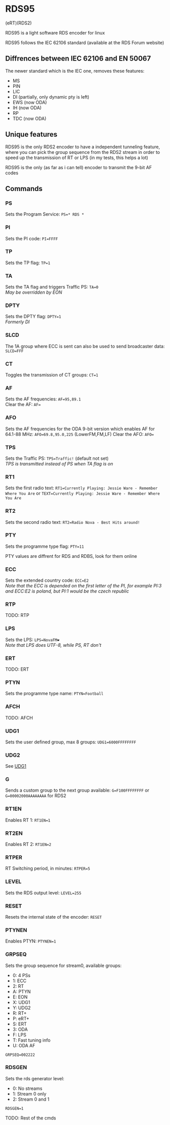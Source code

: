 # RDS95

(eRT)(RDS2)

RDS95 is a light software RDS encoder for linux

RDS95 follows the IEC 62106 standard (available at the RDS Forum website)

## Diffrences between IEC 62106 and EN 50067

The newer standard which is the IEC one, removes these features:

- MS
- PIN
- LIC
- DI (partially, only dynamic pty is left)
- EWS (now ODA)
- IH (now ODA)
- RP
- TDC (now ODA)

## Unique features

RDS95 is the only RDS2 encoder to have a independent tunneling feature, where you can pick the group sequence from the RDS2 stream in order to speed up the transmission of RT or LPS (in my tests, this helps a lot)

RDS95 is the only (as far as i can tell) encoder to transmit the 9-bit AF codes

## Commands

### PS

Sets the Program Service: `PS=* RDS *`

### PI

Sets the PI code: `PI=FFFF`

### TP

Sets the TP flag: `TP=1`

### TA

Sets the TA flag and triggers Traffic PS: `TA=0`  
*May be overridden by EON*

### DPTY

Sets the DPTY flag: `DPTY=1`  
*Formerly DI*

### SLCD

The 1A group where ECC is sent can also be used to send broadcaster data: `SLCD=FFF`

### CT

Toggles the transmission of CT groups: `CT=1`  

### AF

Sets the AF frequencies: `AF=95,89.1`  
Clear the AF: `AF=`  

### AFO

Sets the AF frequencies for the ODA 9-bit version which enables AF for 64.1-88 MHz: `AFO=69.8,95.0,225` (LowerFM,FM,LF)
Clear the AFO: `AFO=`

### TPS

Sets the Traffic PS: `TPS=Traffic!` (default not set)  
*TPS is transmitted instead of PS when TA flag is on*

### RT1

Sets the first radio text: `RT1=Currently Playing: Jessie Ware - Remember Where You Are` or `TEXT=Currently Playing: Jessie Ware - Remember Where You Are`  

### RT2

Sets the second radio text: `RT2=Radio Nova - Best Hits around!`  

### PTY

Sets the programme type flag: `PTY=11`

PTY values are diffrent for RDS and RDBS, look for them online

### ECC

Sets the extended country code: `ECC=E2`  
*Note that the ECC is depended on the first letter of the PI, for example PI:3 and ECC:E2 is poland, but PI:1 would be the czech republic*

### RTP

TODO: RTP

### LPS

Sets the LPS: `LPS=NovaFM❤️`  
*Note that LPS does UTF-8, while PS, RT don't*  

### ERT

TODO: ERT

### PTYN

Sets the programme type name: `PTYN=Football`

### AFCH

TODO: AFCH  

### UDG1

Sets the user defined group, max 8 groups: `UDG1=6000FFFFFFFF`  

### UDG2

See [UDG1](#udg1)

### G

Sends a custom group to the next group available: `G=F100FFFFFFFF` or `G=00002000AAAAAAAA` for RDS2

### RT1EN

Enables RT 1: `RT1EN=1`  

### RT2EN

Enables RT 2: `RT1EN=2`  

### RTPER

RT Switching period, in minutes: `RTPER=5`

### LEVEL

Sets the RDS output level: `LEVEL=255`

### RESET

Resets the internal state of the encoder: `RESET`

### PTYNEN

Enables PTYN: `PTYNEN=1`

### GRPSEQ

Sets the group sequence for stream0, available groups:

- 0: 4 PSs
- 1: ECC
- 2: RT
- A: PTYN
- E: EON
- X: UDG1
- Y: UDG2
- R: RT+
- P: eRT+
- S: ERT
- 3: ODA
- F: LPS
- T: Fast tuning info
- U: ODA AF

`GRPSEQ=002222`

### RDSGEN

Sets the rds generator level:

- 0: No streams
- 1: Stream 0 only
- 2: Stream 0 and 1

`RDSGEN=1`

TODO: Rest of the cmds
